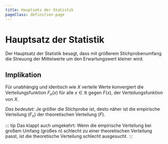 ```yaml
---
title: Hauptsatz der Statistik
pageClass: definition-page
---
```


# Hauptsatz der Statistik

Der Hauptsatz der Statistik besagt, dass mit größerem Stichprobenumfang die Streuung der Mittelwerte um den Erwartungswert kleiner wird.

## Implikation

Für unabhängig und identisch wie $X$ verteile Werte konvergiert die Verteilungsfunktion $F_n(x)$ für alle $x \in \mathbb{R}$ gegen $F(x)$, der Verteilungsfunktion von $X$.

*Das bedeutet:* Je größer die Stichprobe ist, desto näher ist die empirische Verteilung ($F_n$) der theoretischen Verteilung ($F$).

::: tip Das klappt auch umgekehrt:
Wenn die empirische Verteilung bei großem Umfang (großes $n$) schlecht zu einer theoretischen Verteilung passt, ist die theoretische Verteilung schlecht ausgesucht.
:::